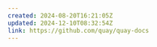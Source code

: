 ```yaml
---
created: 2024-08-20T16:21:05Z
updated: 2024-12-10T08:32:54Z
link: https://github.com/quay/quay-docs
---
```

